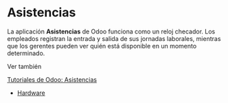 # Asistencias

La aplicación **Asistencias** de Odoo funciona como un reloj checador. Los
empleados registran la entrada y salida de sus jornadas laborales, mientras
que los gerentes pueden ver quién está disponible en un momento determinado.

Ver también

[Tutoriales de Odoo:
Asistencias](https://www.odoo.com/slides/slide/attendances-684)

  * [Hardware](attendances/hardware.html)

